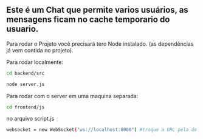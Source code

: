 ## Este é um Chat que permite varios usuários, as mensagens ficam no cache temporario do usuario.

Para rodar o Projeto você precisará tero Node instalado.
(as dependências já vem contida no projeto).

Para rodar localmente:
```bash
cd backend/src
```
```bash
node server.js
```

Para rodar com o server em uma maquina separada:
```bash
cd frontend/js
```
no arquivo script.js 
```bash
websocket = new WebSocket("ws://localhost:8080") #troque a URL pela do servidor
